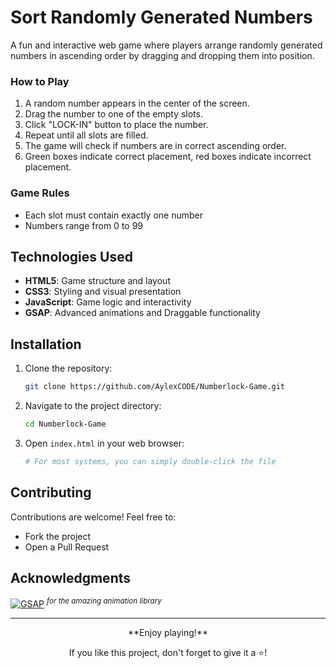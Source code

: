 # Sort Randomly Generated Numbers
A fun and interactive web game where players arrange randomly generated numbers in ascending order by dragging and dropping them into position.


### How to Play
1. A random number appears in the center of the screen.
2. Drag the number to one of the empty slots.
3. Click "LOCK-IN" button to place the number.
4. Repeat until all slots are filled.
5. The game will check if numbers are in correct ascending order.
6. Green boxes indicate correct placement, red boxes indicate incorrect placement.


### Game Rules
- Each slot must contain exactly one number
- Numbers range from 0 to 99


## Technologies Used
- **HTML5**: Game structure and layout
- **CSS3**: Styling and visual presentation
- **JavaScript**: Game logic and interactivity
- **GSAP**: Advanced animations and Draggable functionality


## Installation
1. Clone the repository:
    ```sh
    git clone https://github.com/AylexCODE/Numberlock-Game.git
    ```
2. Navigate to the project directory:
    ```sh
    cd Numberlock-Game
    ```
3. Open `index.html` in your web browser:
    ```sh
    # For most systems, you can simply double-click the file
    ```
    

## Contributing
Contributions are welcome! Feel free to:
- Fork the project
- Open a Pull Request


## Acknowledgments
[![GSAP](https://img.shields.io/badge/GSAP-88CE02?style=flat&logo=greensock&logoColor=white)](https://gsap.com/)
<sup>*for the amazing animation library*</sup>

---

<div align="center">
**Enjoy playing!**

If you like this project, don't forget to give it a ⭐!
</div>
